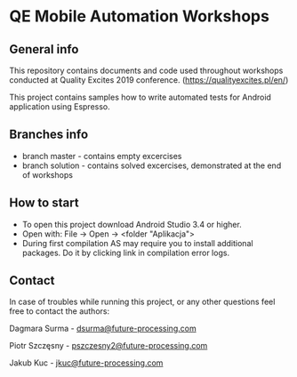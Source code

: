 ﻿# QE Mobile Automation Workshops

## General info

This repository contains documents and code used throughout workshops conducted at Quality Excites 2019 conference. (https://qualityexcites.pl/en/)

This project contains samples how to write automated tests for Android application using Espresso.

## Branches info
- branch master - contains empty excercises
- branch solution - contains solved excercises, demonstrated at the end of workshops

## How to start

- To open this project download Android Studio 3.4 or higher. 
- Open with: File -> Open -> <folder "Aplikacja">
- During first compilation AS may require you to install additional packages. Do it by clicking link in compilation error logs.

## Contact

In case of troubles while running this project, or any other questions feel free to contact the authors:

Dagmara Surma - dsurma@future-processing.com

Piotr Szczęsny - pszczesny2@future-processing.com

Jakub Kuc - jkuc@future-processing.com

